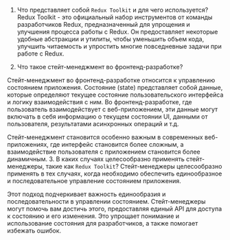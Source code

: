 1. Что представляет собой `Redux Toolkit` и для чего используется?
  Redux Toolkit - это официальный набор инструментов от команды разработчиков Redux, предназначенный для упрощения и улучшения процесса работы с Redux. Он предоставляет некоторые удобные абстракции и утилиты, чтобы уменьшить объем кода, улучшить читаемость и упростить многие повседневные задачи при работе с Redux.

2. Что такое стейт-менеджмент во фронтенд-разработке?

Стейт-менеджмент во фронтенд-разработке относится к управлению состоянием приложения. Состояние (state) представляет собой данные, которые определяют текущее состояние пользовательского интерфейса и логику взаимодействия с ним. Во фронтенд-разработке, где пользователь взаимодействует с веб-приложением, эти данные могут включать в себя информацию о текущем состоянии UI, данными от пользователя, результатами асинхронных операций и т.д.

Стейт-менеджмент становится особенно важным в современных веб-приложениях, где интерфейс становится более сложным, а взаимодействие пользователя с приложением становится более динамичным.
3. В каких случаях целесообразно применять стейт-менеджеры, такие как `Redux Toolkit`?
Стейт-менеджеры целесообразно применять в тех случаях, когда необходимо обеспечить единообразное и последовательное управление состоянием приложения.

Этот подход подчеркивает важность единообразия и последовательности в управлении состоянием. Стейт-менеджеры могут помочь вам достичь этого, предоставляя единый API для доступа к состоянию и его изменения. Это упрощает понимание и использование состояния для разработчиков, а также помогает избежать ошибок.
